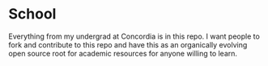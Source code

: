 # School
Everything from my undergrad at Concordia is in this repo. I want people to fork and contribute to this repo and have this as an organically evolving open source root for academic resources for anyone willing to learn.
